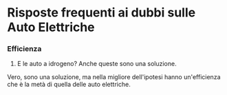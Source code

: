 # Risposte frequenti ai dubbi sulle Auto Elettriche



### Efficienza

1. E le auto a idrogeno? Anche queste sono una soluzione.

Vero, sono una soluzione, ma nella migliore dell'ipotesi hanno un'efficienza che è la metà di quella delle auto elettriche.

